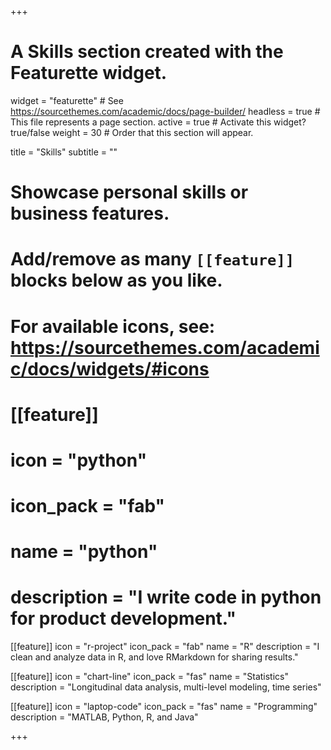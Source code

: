 +++
# A Skills section created with the Featurette widget.
widget = "featurette"  # See https://sourcethemes.com/academic/docs/page-builder/
headless = true  # This file represents a page section.
active = true  # Activate this widget? true/false
weight = 30  # Order that this section will appear.

title = "Skills"
subtitle = ""

# Showcase personal skills or business features.
# 
# Add/remove as many `[[feature]]` blocks below as you like.
# 
# For available icons, see: https://sourcethemes.com/academic/docs/widgets/#icons
# [[feature]]
#  icon = "python"
#  icon_pack = "fab"
#  name = "python"
#  description = "I write code in python for product development."

[[feature]]
  icon = "r-project"
  icon_pack = "fab"
  name = "R"
  description = "I clean and analyze data in R, and love RMarkdown for sharing results."
  
[[feature]]
  icon = "chart-line"
  icon_pack = "fas"
  name = "Statistics"
  description = "Longitudinal data analysis, multi-level modeling, time series"  
  
[[feature]]
  icon = "laptop-code"
  icon_pack = "fas"
  name = "Programming"
  description = "MATLAB, Python, R, and Java"

+++
